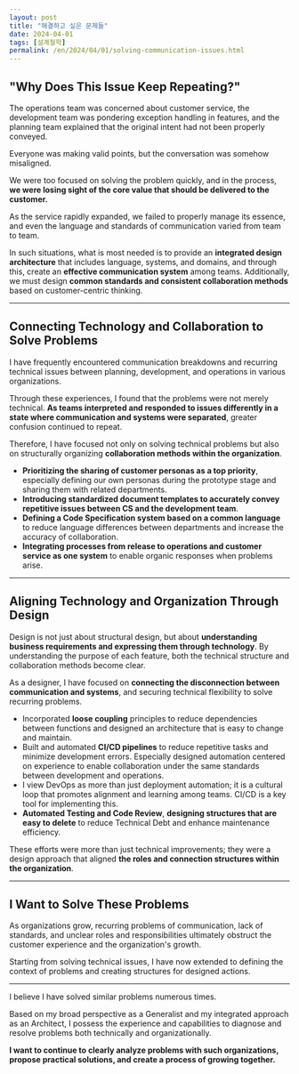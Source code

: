 ```yaml
---
layout: post
title: "해결하고 싶은 문제들"
date: 2024-04-01
tags: [설계철학]
permalink: /en/2024/04/01/solving-communication-issues.html
---
```

## "Why Does This Issue Keep Repeating?"

The operations team was concerned about customer service, the development team was pondering exception handling in features, and the planning team explained that the original intent had not been properly conveyed.

Everyone was making valid points, but the conversation was somehow misaligned.

We were too focused on solving the problem quickly, and in the process, **we were losing sight of the core value that should be delivered to the customer.**

As the service rapidly expanded, we failed to properly manage its essence, and even the language and standards of communication varied from team to team.

In such situations, what is most needed is to provide an **integrated design architecture** that includes language, systems, and domains, and through this, create an **effective communication system** among teams. Additionally, we must design **common standards and consistent collaboration methods** based on customer-centric thinking.

---

## Connecting Technology and Collaboration to Solve Problems

I have frequently encountered communication breakdowns and recurring technical issues between planning, development, and operations in various organizations.

Through these experiences, I found that the problems were not merely technical. **As teams interpreted and responded to issues differently in a state where communication and systems were separated**, greater confusion continued to repeat.

Therefore, I have focused not only on solving technical problems but also on structurally organizing **collaboration methods within the organization**.

- **Prioritizing the sharing of customer personas as a top priority**, especially defining our own personas during the prototype stage and sharing them with related departments.
- **Introducing standardized document templates to accurately convey repetitive issues between CS and the development team**.
- **Defining a Code Specification system based on a common language** to reduce language differences between departments and increase the accuracy of collaboration.
- **Integrating processes from release to operations and customer service as one system** to enable organic responses when problems arise.

---

## Aligning Technology and Organization Through Design

Design is not just about structural design, but about **understanding business requirements and expressing them through technology**. By understanding the purpose of each feature, both the technical structure and collaboration methods become clear.

As a designer, I have focused on **connecting the disconnection between communication and systems**, and securing technical flexibility to solve recurring problems.

- Incorporated **loose coupling** principles to reduce dependencies between functions and designed an architecture that is easy to change and maintain.
- Built and automated **CI/CD pipelines** to reduce repetitive tasks and minimize development errors. Especially designed automation centered on experience to enable collaboration under the same standards between development and operations.
- I view DevOps as more than just deployment automation; it is a cultural loop that promotes alignment and learning among teams. CI/CD is a key tool for implementing this.
- **Automated Testing and Code Review**, **designing structures that are easy to delete** to reduce Technical Debt and enhance maintenance efficiency.

These efforts were more than just technical improvements; they were a design approach that aligned **the roles and connection structures within the organization**.

---

## I Want to Solve These Problems

As organizations grow, recurring problems of communication, lack of standards, and unclear roles and responsibilities ultimately obstruct the customer experience and the organization's growth.

Starting from solving technical issues, I have now extended to defining the context of problems and creating structures for designed actions.

---

I believe I have solved similar problems numerous times.

Based on my broad perspective as a Generalist and my integrated approach as an Architect, I possess the experience and capabilities to diagnose and resolve problems both technically and organizationally.

**I want to continue to clearly analyze problems with such organizations, propose practical solutions, and create a process of growing together.**